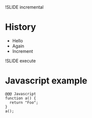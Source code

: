 !SLIDE incremental
# History #
* Hello
* Again
* Increment

!SLIDE execute
# Javascript example #
    @@@ Javascript
    function a() {
      return "Foo";
    }
    a();
